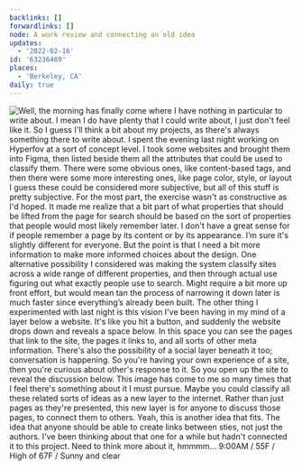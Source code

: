 ```yaml
---
backlinks: []
forwardlinks: []
node: A work review and connecting an old idea
updates:
  - '2022-02-16'
id: '63236489'
places:
  - 'Berkeley, CA'
daily: true
---
```

![Well, the morning has finally come where I have nothing in particular to write about. I mean I do have plenty that I *could* write about, I just don't feel like it. So I guess I'll think a bit about my projects, as there's always something there to write about. I spent the evening last night working on Hyperfov at a sort of concept level. I took some websites and brought them into Figma, then listed beside them all the attributes that could be used to classify them. There were some obvious ones, like content-based tags, and then there were some more interesting ones, like page color, style, or layout I guess these could be considered more subjective, but all of this stuff is pretty subjective. For the most part, the exercise wasn't as constructive as I'd hoped. It made me realize that a bit part of what properties that should be lifted from the page for search should be based on the sort of properties that people would most likely remember later. I don't have a great sense for if people remember a page by its content or by its appearance. I’m sure it's slightly different for everyone. But the point is that I need a bit more information to make more informed choices about the design. One alternative possibility I considered was making the system classify sites across a wide range of different properties, and then through actual use figuring out what exactly  people use to search. Might require a bit more up front effort, but would mean tan the process of narrowing it down later is much faster since everything’s already been built. The other thing I experimented with last night is this vision I've been having in my mind of a layer below a website. It's like you hit a button, and suddenly the website drops down and reveals a space below. In this space you can see the pages that link to the site, the pages it links to, and all sorts of other meta information. There's also the possibility of a social layer beneath it too; conversation is happening. So you're having your own experience of a site, then you're curious about other's response to it. So you open up the site to reveal the discussion below. This image has come to me so many times that I feel there's something about it I must pursue. Maybe you could classify all these related sorts of ideas as a new layer to the internet. Rather than just pages as they're presented, this new layer is for anyone to discuss those pages, to connect them to others. Yeah, this is another idea that fits. The idea that anyone should be able to create links between sties, not just the authors. I've been thinking about that one for a while but hadn't connected it to this project. Need to think more about it, hmmmm… 9:00AM / 55F / High of 67F / Sunny and clear](images/63236489/ehDYGyEwza-daily.webp "")
